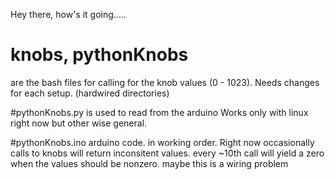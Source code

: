 Hey there, how's it going.....


# knobs, pythonKnobs
 are the bash files for calling for the knob values (0 - 1023).
 Needs changes for each setup.  (hardwired directories)

#pythonKnobs.py 
	is used to read from the arduino
	Works only with linux right now but other wise general.

#pythonKnobs.ino
	arduino code. in working order. Right now occasionally calls to knobs will return inconsitent values. every ~10th call will yield a zero when the values should be nonzero. maybe this is a wiring problem